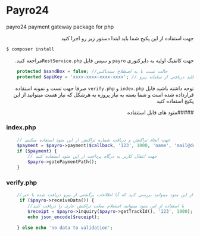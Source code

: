 # Payro24
payro24 payment gateway package for php

<div dir="rtl">
جهت استفاده از این پکیج شما باید ابتدا دستور زیر رو اجرا کنید
</div>

```bash
$ composer install
```

<div dir="rtl">

جهت کانفیگ اولیه به دایرکتوری `payro` و سپس فایل `RestService.php`مراجعه کنید.
</div>

```php 
    protected $sandBox = false; //حالت تست یا به اصطلاح سندباکس
    protected $apiKey = 'xxxx-xxxx-xxxx-xxxx'; // کلید دریافتی از سامانه پیرو
```
<div dir="rtl">

توجه داشته باشید فایل `index.php` و `verify.php` صرفا جهت تست و نمونه استفاده قرارداده شده است و شما بسته به نیاز پروژه به هرشکل که نیاز هست میتوانید از این پکیج استفاده کنید

#####متود های قابل استتفاده 

</div>

### index.php

```php 
    // جهت ایجاد تراکنش و دریافت شماره تراکنش از این متود استفاده میکنیم
    $payment = $payro->payment($callback, '123', 1000, 'name', 'mail@domain.com', 'mobile', 'desc');
    if ($payment) {
        // جهت انتقال کاربر به درگاه پرداخت از این متود استفاده کنید
        $payro->gotoPaymentPath();
    }
```

### verify.php

```php 
    //با استفاده از این متود میتوانید بررسی کنید که آیا اطلاعات برگشتی از پیرو دریافت شده یا خیر
     if ($payro->receiveData()) {
        //با استفاده از این متود میتوانید استعلام صحّت تراکنش جاری را دریافت کنید
        $receipt = $payro->inquiry($payro->getTrackId(), '123', 1000);
        echo json_encode($receipt);

    } else echo 'no data to validation';
```




